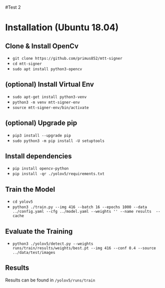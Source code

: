#Test 2

# Installation (Ubuntu 18.04)
## Clone & Install OpenCv
- `git clone https://github.com/primus852/mtt-signer`
- `cd mtt-signer`
- `sudo apt install python3-opencv`

## (optional) Install Virtual Env
- `sudo apt-get install python3-venv`
- `python3 -m venv mtt-signer-env`
- `source mtt-signer-env/bin/activate`

## (optional) Upgrade pip
- `pip3 install --upgrade pip`
- `sudo python3 -m pip install -U setuptools`

## Install dependencies
- `pip install opencv-python`
- `pip install -qr ./yolov5/requirements.txt`

## Train the Model
- `cd yolov5`
- `python3 ./train.py --img 416 --batch 16 --epochs 1000 --data ../config.yaml --cfg ../model.yaml --weights '' --name results  --cache`

## Evaluate the Training
- `python3 ./yolov5/detect.py --weights runs/train/results/weights/best.pt --img 416 --conf 0.4 --source ../data/test/images`

## Results
Results can be found in `/yolov5/runs/train`


